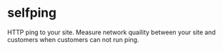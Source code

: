 # selfping
HTTP ping to your site. Measure network quaility between your site and customers when customers can not run ping.
